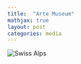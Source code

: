 ```yaml
---
title:  "Arte Museum"
mathjax: true
layout: post
categories: media
---
```


![Swiss Alps](https://user-images.githubusercontent.com/79959287/164483399-4c6f537a-79f1-4691-bca2-6ed080d4230c.jpg)



